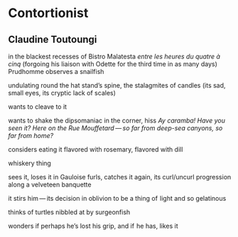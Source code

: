 # Contortionist
## Claudine Toutoungi
in the blackest recesses of Bistro Malatesta _entre les heures du quatre à
cinq_
(forgoing his liaison with Odette for the third time in as many days)
Prudhomme
observes a snailfish

undulating round the hat stand’s spine, the stalagmites of candles (its sad,
small
eyes, its cryptic lack of scales)

wants to cleave to it

wants to shake the dipsomaniac in the corner, hiss _Ay caramba! Have you seen
it?_
 _Here on the Rue Mouffetard — so far from deep-sea canyons, so far from
home?_

considers eating it flavored with rosemary, flavored with dill

whiskery thing

sees it, loses it in Gauloise furls, catches it again, its curl/uncurl
progression along a
velveteen banquette

it stirs him — its decision in oblivion to be a thing of  light and so
gelatinous

thinks of turtles nibbled at by surgeonfish

wonders if perhaps he’s lost his grip, and if  he has,
likes it